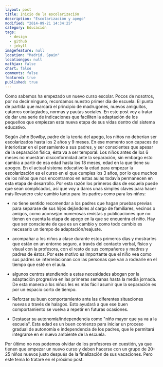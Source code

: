 ```yaml
---
layout: post
title: Inicio de la escolarización
description: "Escolarización y apego"
modified: "2014-09-21 14:34:25"
category: Educación
tags: 
  - design
  - github
  - jekyll
imagefeature: null
location: "Madrid, Spain"
locationgps: null
mathjax: false
chart: false
comments: false
featured: true
published: true
---
```




Como sabemos ha empezado un nuevo curso escolar. Pocos de nosotros, por no decir ninguno, recordamos nuestro primer día de escuela. El punto de partida que marcará el principio de madrugones, nuevos amiguitos, catarros contagiados, normas y pautas sociales. En este post voy a tratar de dar una serie de indicaciones que faciliten la adaptación de los pequeños que empiezan esta nueva etapa de sus vidas dentro del sistema educativo.

Según John Bowlby, padre de la teoría del apego, los niños no deberían ser escolarizados hasta los 2 años y 9 meses. En ese momento son capaces de interiorizar en el pensamiento a sus padres, y ser conscientes que apesar de la separación física, ésta va a ser temporal. Los niños antes de los 6 meses no muestran disconformidad ante la separación, sin embargo esto cambia a partir de esa edad hasta los 18 meses, edad en la que tiene su apogeo. En el actual sistema educativo la edad para empezar la escolarización es el curso en el que cumples los 3 años, por lo que muchos de los niños que nos encontramos en estas aulas todavía permanecen en esta etapa de desarrollo. Por esta razón los primeros días de escuela puede que sean complicados, así que voy a daros unas simples claves para hacer más llevadero este cambio tanto para los padres como para los niños:

- no tiene sentido recomendar a los padres que hagan pruebas previas para separase de sus hijos dejándoles al cargo de familiares, vecinos o amigos, como aconsejan numerosas revistas y publicaciones que no tienen en cuenta la etapa de apego en la que se encuentra el niño. Hay que ser consciente de que es un cambio y como todo cambio es necesario un tiempo de adaptación/reajuste.

- acompañar a los niños a clase durante estos primeros días y mostrarles que están en un entorno seguro, a través del contacto verbal, físico y visual con la profesora, con el resto de sus compañeros y madres y padres de éstos. Por este motivo es importante que el niño vea como sus padres se interrelacionan con las personas que van a rodearle en el tiempo que esté en el aula.

- algunos centros atendiendo a estas necesidades abogan por la adaptación progresiva en las primeras semanas hasta la media jornada. De esta manera a los niños les es más fácil asumir que la separación es por un espacio corto de tiempo.

- Reforzar su buen comportamiento ante las diferentes situaciones nuevas a través de halagos. Esto ayudará a que ese buen comportamiento se vuelva a repetir en futuras ocasiones. 

- Destacar su autonomía/independencia como "niño mayor que ya va a la escuela". Esta edad es un buen comienzo para iniciar un proceso gradual de autonomía e independencia de los padres, que le permitará integrarse en el nuevo ambiente de la escuela.

Por último no nos podemos olvidar de los profesores en cuestión, ya que tienen que empezar un nuevo curso y deben hacerse con un grupo de 20-25 niños nuevos justo después de la finalización de sus vacaciones. Pero este tema lo trataré en el próximo post.



